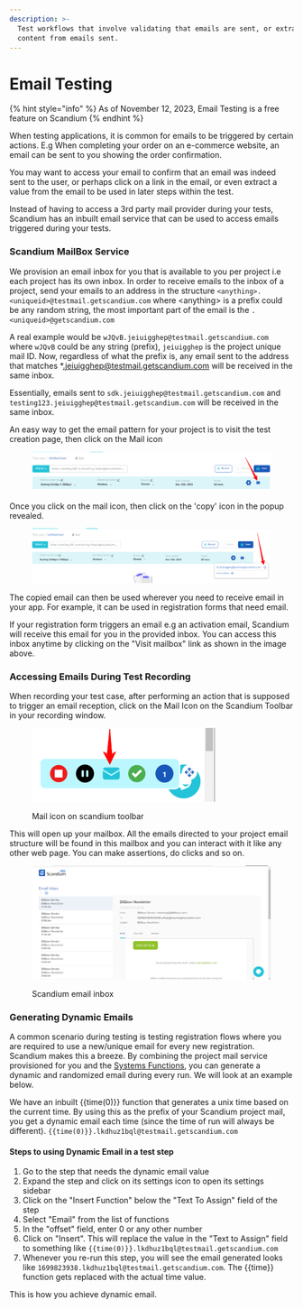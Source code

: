 ```yaml
---
description: >-
  Test workflows that involve validating that emails are sent, or extracting
  content from emails sent.
---
```


# Email Testing

{% hint style="info" %}
As of November 12, 2023, Email Testing is a free feature on Scandium
{% endhint %}

When testing applications, it is common for emails to be triggered by certain actions. E.g When completing your order on an e-commerce website, an email can be sent to you showing the order confirmation.

You may want to access your email to confirm that an email was indeed sent to the user, or perhaps click on a link in the email, or even extract a value from the email to be used in later steps within the test.

Instead of having to access a 3rd party mail provider during your tests, Scandium has an inbuilt email service that can be used to access emails triggered during your tests.

### Scandium MailBox Service

We provision an email inbox for you that is available to you per project i.e each project has its own inbox. In order to receive emails to the inbox of a project, send your emails to an address in the structure `<anything>.<uniqueid>@testmail.getscandium.com` where \<anything> is a prefix could be any random string, the most important part of the email is the `.<uniqueid>@getscandium.com`

A real example would be `wJQvB.jeiuigghep@testmail.getscandium.com` where `wJQvB` could be any string (prefix), `jeiuigghep` is the project unique mail ID.  Now, regardless of what the prefix is, any email sent to the address that matches \*.jeiuigghep@testmail.getscandium.com will be received in the same inbox.

Essentially, emails sent to `sdk.jeiuigghep@testmail.getscandium.com` and `testing123.jeiuigghep@testmail.getscandium.com` will be received in the same inbox.

An easy way to get the email pattern for your project is to visit the test creation page, then click on the Mail icon

<figure><img src=".gitbook/assets/image (3).png" alt=""><figcaption></figcaption></figure>

Once you click on the mail icon, then click on the 'copy' icon in the popup revealed.

<figure><img src=".gitbook/assets/image (5).png" alt=""><figcaption></figcaption></figure>

The copied email can then be used wherever you need to receive email in your app. For example, it can be used in registration forms that need email.

If your registration form triggers an email e.g an activation email, Scandium will receive this email for you in the provided inbox. You can access this inbox anytime by clicking on the "Visit mailbox" link as shown in the image above.

### Accessing Emails During Test Recording

When recording your test case, after performing an action that is supposed to trigger an email reception, click on the Mail Icon on the Scandium Toolbar in your recording window.

<figure><img src=".gitbook/assets/image (6).png" alt=""><figcaption><p>Mail icon on scandium toolbar</p></figcaption></figure>

This will open up your mailbox. All the emails directed to your project email structure will be found in this mailbox and you can interact with it like any other web page. You can make assertions, do clicks and so on.

<figure><img src=".gitbook/assets/image (7).png" alt=""><figcaption><p>Scandium email inbox</p></figcaption></figure>

### Generating Dynamic Emails

A common scenario during testing is testing registration flows where you are required to use a new/unique email for every new registration. Scandium makes this a breeze. By combining the project mail service provisioned for you and the [Systems Functions](system-functions.md), you can generate a dynamic and randomized email during every run. We will look at an example below.

We have an inbuilt \{{time(0)\}} function that generates a unix time based on the current time. By using this as the prefix of your Scandium project mail, you get a dynamic email each time (since the time of run will always be different). `{{time(0)}}.lkdhuz1bql@testmail.getscandium.com`



#### Steps to using Dynamic Email in a test step

1. Go to the step that needs the dynamic email value
2. Expand the step and click on its settings icon to open its settings sidebar
3. Click on the "Insert Function" below the "Text To Assign" field of the step
4. Select "Email" from the list of functions
5. In the "offset" field, enter 0 or any other number
6. Click on "Insert". This will replace the value in the "Text to Assign" field to something like `{{time(0)}}.lkdhuz1bql@testmail.getscandium.com`
7. Whenever you re-run this step, you will see the email generated looks like `1699823938.lkdhuz1bql@testmail.getscandium.com`. The \{{time\}} function gets replaced with the actual time value.

This is how you achieve dynamic email.


